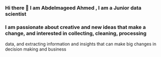### Hi there 👋 I am Abdelmageed Ahmed , I am a Junior data scientist
### I am passionate about creative and new ideas that make a change, and interested in collecting, cleaning, processing
data, and extracting information and insights that can make big changes in decision making and business

<!--
**abdelmageed95/abdelmageed95** is a ✨ _special_ ✨ repository because its `README.md` (this file) appears on your GitHub profile.

Here are some ideas to get you started:

- 🔭 I’m currently working on ...
- 🌱 I’m currently learning ...
- 👯 I’m looking to collaborate on ...
- 🤔 I’m looking for help with ...
- 💬 Ask me about ...
- 📫 How to reach me: ...
- 😄 Pronouns: ...
- ⚡ Fun fact: ...
-->

